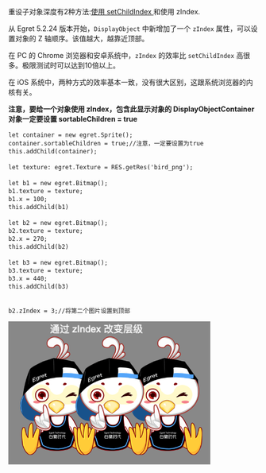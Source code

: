 重设子对象深度有2种方法:[使用 setChildIndex ](http://developer.egret.com/cn/github/egret-docs/Engine2D/displayObject/depthManagement/index.html#4.重设子对象深度)和使用 zIndex.

从 Egret 5.2.24 版本开始，`DisplayObject` 中新增加了一个 `zIndex` 属性，可以设置对象的 Z 轴顺序。该值越大，越靠近顶部。

在 PC 的 Chrome 浏览器和安卓系统中，`zIndex` 的效率比 `setChildIndex` 高很多。极限测试时可以达到10倍以上。

在 iOS 系统中，两种方式的效率基本一致，没有很大区别，这跟系统浏览器的内核有关。

**注意，要给一个对象使用 zIndex，包含此显示对象的 DisplayObjectContainer 对象一定要设置 sortableChildren = true**

```
let container = new egret.Sprite();
container.sortableChildren = true;//注意，一定要设置为true
this.addChild(container);

let texture: egret.Texture = RES.getRes('bird_png');

let b1 = new egret.Bitmap();
b1.texture = texture;
b1.x = 100;
this.addChild(b1)

let b2 = new egret.Bitmap();
b2.texture = texture;
b2.x = 270;
this.addChild(b2)

let b3 = new egret.Bitmap();
b3.texture = texture;
b3.x = 440;
this.addChild(b3)


b2.zIndex = 3;//将第二个图片设置到顶部
```
![](./p1.png)

